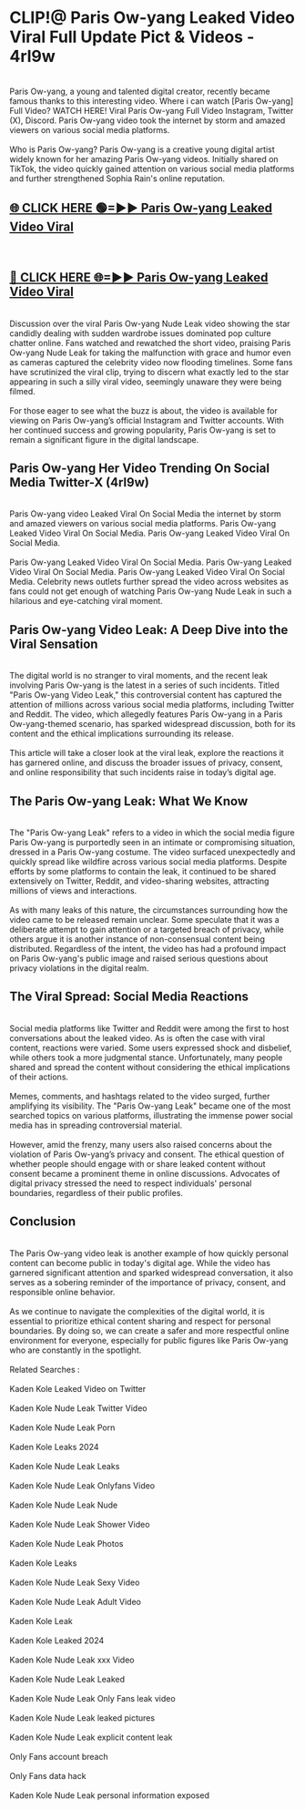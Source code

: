 # CLIP!@ Paris Ow-yang Leaked Video Viral Full Update Pict & Videos - 4rl9w
<br>
Paris Ow-yang, a young and talented digital creator, recently became famous thanks to this interesting video. Where i can watch [Paris Ow-yang] Full Video? WATCH HERE! Viral Paris Ow-yang Full Video Instagram, Twitter (X), Discord. Paris Ow-yang video took the internet by storm and amazed viewers on various social media platforms.
<br><br>
Who is Paris Ow-yang? Paris Ow-yang is a creative young digital artist widely known for her amazing Paris Ow-yang videos. Initially shared on TikTok, the video quickly gained attention on various social media platforms and further strengthened Sophia Rain's online reputation.
<br>
<h2><a href="https://bestclip.site?title=Paris_Ow-yang">🌐 CLICK HERE 🟢=►► Paris Ow-yang Leaked Video Viral</a></h2>
<br>
<h2><a href="https://bestclip.site?title=Paris_Ow-yang">🔴 CLICK HERE 🌐=►► Paris Ow-yang Leaked Video Viral</a></h2>
<br>
Discussion over the viral Paris Ow-yang Nude Leak video showing the star candidly dealing with sudden wardrobe issues dominated pop culture chatter online. Fans watched and rewatched the short video, praising Paris Ow-yang Nude Leak for taking the malfunction with grace and humor even as cameras captured the celebrity video now flooding timelines. Some fans have scrutinized the viral clip, trying to discern what exactly led to the star appearing in such a silly viral video, seemingly unaware they were being filmed.
<br><br>
For those eager to see what the buzz is about, the video is available for viewing on Paris Ow-yang’s official Instagram and Twitter accounts. With her continued success and growing popularity, Paris Ow-yang is set to remain a significant figure in the digital landscape.
<br>
<h2>Paris Ow-yang Her Video Trending On Social Media Twitter-X (4rl9w)</h2>
<br>
Paris Ow-yang video Leaked Viral On Social Media the internet by storm and amazed viewers on various social media platforms. Paris Ow-yang Leaked Video Viral On Social Media. Paris Ow-yang Leaked Video Viral On Social Media.
<br><br>
Paris Ow-yang Leaked Video Viral On Social Media. Paris Ow-yang Leaked Video Viral On Social Media. Paris Ow-yang Leaked Video Viral On Social Media. Celebrity news outlets further spread the video across websites as fans could not get enough of watching Paris Ow-yang Nude Leak in such a hilarious and eye-catching viral moment.
<br>
<h2>Paris Ow-yang Video Leak: A Deep Dive into the Viral Sensation</h2>
<br>
The digital world is no stranger to viral moments, and the recent leak involving Paris Ow-yang is the latest in a series of such incidents. Titled "Paris Ow-yang Video Leak," this controversial content has captured the attention of millions across various social media platforms, including Twitter and Reddit. The video, which allegedly features Paris Ow-yang in a Paris Ow-yang-themed scenario, has sparked widespread discussion, both for its content and the ethical implications surrounding its release.
<br><br>
This article will take a closer look at the viral leak, explore the reactions it has garnered online, and discuss the broader issues of privacy, consent, and online responsibility that such incidents raise in today’s digital age.
<br>
<h2>The Paris Ow-yang Leak: What We Know</h2>
<br>
The "Paris Ow-yang Leak" refers to a video in which the social media figure Paris Ow-yang is purportedly seen in an intimate or compromising situation, dressed in a Paris Ow-yang costume. The video surfaced unexpectedly and quickly spread like wildfire across various social media platforms. Despite efforts by some platforms to contain the leak, it continued to be shared extensively on Twitter, Reddit, and video-sharing websites, attracting millions of views and interactions.
<br><br>
As with many leaks of this nature, the circumstances surrounding how the video came to be released remain unclear. Some speculate that it was a deliberate attempt to gain attention or a targeted breach of privacy, while others argue it is another instance of non-consensual content being distributed. Regardless of the intent, the video has had a profound impact on Paris Ow-yang's public image and raised serious questions about privacy violations in the digital realm.
<br>
<h2>The Viral Spread: Social Media Reactions</h2>
<br>
Social media platforms like Twitter and Reddit were among the first to host conversations about the leaked video. As is often the case with viral content, reactions were varied. Some users expressed shock and disbelief, while others took a more judgmental stance. Unfortunately, many people shared and spread the content without considering the ethical implications of their actions.
<br><br>
Memes, comments, and hashtags related to the video surged, further amplifying its visibility. The "Paris Ow-yang Leak" became one of the most searched topics on various platforms, illustrating the immense power social media has in spreading controversial material.
<br><br>
However, amid the frenzy, many users also raised concerns about the violation of Paris Ow-yang’s privacy and consent. The ethical question of whether people should engage with or share leaked content without consent became a prominent theme in online discussions. Advocates of digital privacy stressed the need to respect individuals' personal boundaries, regardless of their public profiles.
<br>
<h2>Conclusion</h2>
<br>
The Paris Ow-yang video leak is another example of how quickly personal content can become public in today's digital age. While the video has garnered significant attention and sparked widespread conversation, it also serves as a sobering reminder of the importance of privacy, consent, and responsible online behavior.
<br><br>
As we continue to navigate the complexities of the digital world, it is essential to prioritize ethical content sharing and respect for personal boundaries. By doing so, we can create a safer and more respectful online environment for everyone, especially for public figures like Paris Ow-yang who are constantly in the spotlight.
<br><br>
Related Searches :
<br><br>
Kaden Kole Leaked Video on Twitter
<br><br>
Kaden Kole Nude Leak Twitter Video
<br><br>
Kaden Kole Nude Leak Porn
<br><br>
Kaden Kole Leaks 2024
<br><br>
Kaden Kole Nude Leak Leaks
<br><br>
Kaden Kole Nude Leak Onlyfans Video
<br><br>
Kaden Kole Nude Leak Nude
<br><br>
Kaden Kole Nude Leak Shower Video
<br><br>
Kaden Kole Nude Leak Photos
<br><br>
Kaden Kole Leaks
<br><br>
Kaden Kole Nude Leak Sexy Video
<br><br>
Kaden Kole Nude Leak Adult Video
<br><br>
Kaden Kole Leak
<br><br>
Kaden Kole Leaked 2024
<br><br>
Kaden Kole Nude Leak xxx Video
<br><br>
Kaden Kole Nude Leak Leaked
<br><br>
Kaden Kole Nude Leak Only Fans leak video
<br><br>
Kaden Kole Nude Leak leaked pictures
<br><br>
Kaden Kole Nude Leak explicit content leak
<br><br>
Only Fans account breach
<br><br>
Only Fans data hack
<br><br>
Kaden Kole Nude Leak personal information exposed